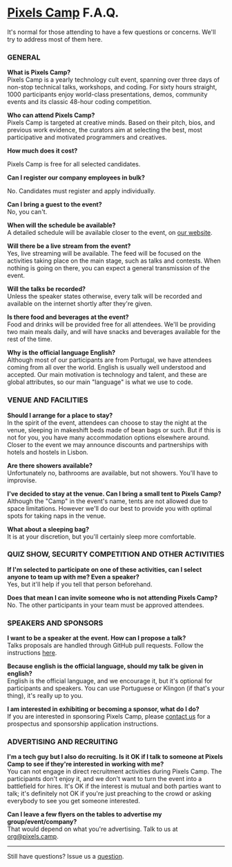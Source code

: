 # [Pixels Camp](https://pixels.camp) F.A.Q.

It's normal for those attending to have a few questions or concerns. We'll try to address most of them here.

### GENERAL

**What is Pixels Camp?**  
Pixels Camp is a yearly technology cult event, spanning over three days of non-stop technical talks, workshops, and coding.
For sixty hours straight, 1000 participants enjoy world-class presentations, demos, community events and its classic 48-hour coding competition.


**Who can attend Pixels Camp?**  
Pixels Camp is targeted at creative minds. Based on their pitch, bios, and previous work evidence, the curators aim at selecting the best, most participative and motivated programmers and creatives.

**How much does it cost?**

Pixels Camp is free for all selected candidates. 

**Can I register our company employees in bulk?**

No. Candidates must register and apply individually.

**Can I bring a guest to the event?**  
No, you can't. 

**When will the schedule be available?**  
A detailed schedule will be available closer to the event, on [our website][1].

**Will there be a live stream from the event?**  
Yes, live streaming will be available. The feed will be focused on the activities taking place on the main stage, such as talks and contests. When nothing is going on there, you can expect a general transmission of the event.


**Will the talks be recorded?**  
Unless the speaker states otherwise, every talk will be recorded and available on the internet shortly after they're given.


**Is there food and beverages at the event?**  
Food and drinks will be provided free for all attendees. We'll be providing two main meals daily, and will have snacks and beverages available for the rest of the time. 


**Why is the official language English?**  
Although most of our participants are from Portugal, we have attendees coming from all over the world. English is usually well understood and accepted. Our main motivation is technology and talent, and these are global attributes, so our main "language" is what we use to code. 


### VENUE AND FACILITIES

**Should I arrange for a place to stay?**  
In the spirit of the event, attendees can choose to stay the night at the venue, sleeping in makeshift beds made of bean bags or such. But if this is not for you, you have many accommodation options elsewhere around. Closer to the event we may announce discounts and partnerships with hotels and hostels in Lisbon.


**Are there showers available?**  
Unfortunately no, bathrooms are available, but not showers. You'll have to improvise.


**I've decided to stay at the venue. Can I bring a small tent to Pixels Camp?**  
Although the "Camp" in the event's name, tents are not allowed due to space limitations. However we'll do our best to provide you with optimal spots for taking naps in the venue.


**What about a sleeping bag?**  
It is at your discretion, but you'll certainly sleep more comfortable.


### QUIZ SHOW, SECURITY COMPETITION AND OTHER ACTIVITIES

**If I'm selected to participate on one of these activities, can I select anyone to team up with me? Even a speaker?**  
Yes, but it'll help if you tell that person beforehand.

**Does that mean I can invite someone who is not attending Pixels Camp?**  
No. The other participants in your team must be approved attendees.


### SPEAKERS AND SPONSORS

**I want to be a speaker at the event. How can I propose a talk?**  
Talks proposals are handled through GitHub pull requests. Follow the instructions [here](https://github.com/PixelsCamp/pixels_camp_2016_talks/blob/master/README.md).


**Because english is the official language, should my talk be given in english?**  
English is the official language, and we encourage it, but it's optional for participants and speakers. You can use Portuguese or Klingon (if that's your thing), it's really up to you.


**I am interested in exhibiting or becoming a sponsor, what do I do?**  
If you are interested in sponsoring Pixels Camp, please [contact us](mailto:org@pixels.camp) for a prospectus and sponsorship application instructions.


### ADVERTISING AND RECRUITING

**I'm a tech guy but I also do recruiting. Is it OK if I talk to someone at Pixels Camp to see if they're interested in working with me?**  
You can not engage in direct recruitment activities during Pixels Camp. The participants don't enjoy it, and we don't want to turn the event into a battlefield for hires. It's OK if the interest is mutual and both parties want to talk; it's definitely not OK if you're just preaching to the crowd or asking everybody to see you get someone interested.


**Can I leave a few flyers on the tables to advertise my group/event/company?**  
That would depend on what you're advertising. Talk to us at [org@pixels.camp](mailto:org@pixels.camp).


***

Still have questions? Issue us a [question](https://github.com/PixelsCamp/pixels_camp_2016/issues/new?labels=question).

[1]: https://pixels.camp/schedule/
